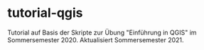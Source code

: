 # tutorial-qgis

Tutorial auf Basis der Skripte zur Übung "Einführung in QGIS" im Sommersemester 2020.
Aktualisiert Sommersemester 2021.
